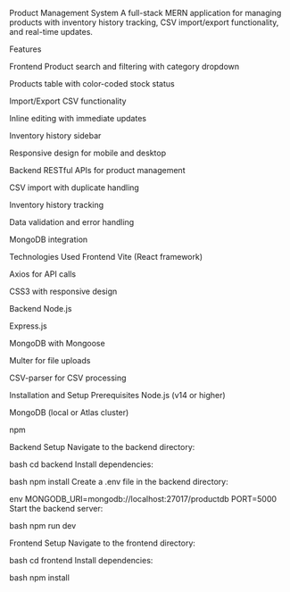 Product Management System
A full-stack MERN application for managing products with inventory history tracking, CSV import/export functionality, and real-time updates.

Features

Frontend
Product search and filtering with category dropdown

Products table with color-coded stock status

Import/Export CSV functionality

Inline editing with immediate updates

Inventory history sidebar

Responsive design for mobile and desktop

Backend
RESTful APIs for product management

CSV import with duplicate handling

Inventory history tracking

Data validation and error handling

MongoDB integration

Technologies Used
Frontend
Vite (React framework)

Axios for API calls

CSS3 with responsive design

Backend
Node.js

Express.js

MongoDB with Mongoose

Multer for file uploads

CSV-parser for CSV processing

Installation and Setup
Prerequisites
Node.js (v14 or higher)

MongoDB (local or Atlas cluster)

npm

Backend Setup
Navigate to the backend directory:

bash
cd backend
Install dependencies:

bash
npm install
Create a .env file in the backend directory:

env
MONGODB_URI=mongodb://localhost:27017/productdb
PORT=5000
Start the backend server:

bash
npm run dev

Frontend Setup
Navigate to the frontend directory:

bash
cd frontend
Install dependencies:

bash
npm install
